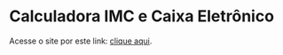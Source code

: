 # Calculadora IMC e Caixa Eletrônico

Acesse o site por este link: [clique aqui](https://brsavii.github.io/DesafioUseallSoftware/).
